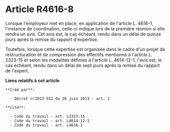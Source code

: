 # Article R4616-8

Lorsque l'employeur met en place, en application de l'article L. 4616-1, l'instance de coordination, celle-ci indique lors de
la première réunion si elle rendra un avis. Cet avis est, le cas échéant, rendu dans un délai de quinze jours après la remise
du rapport d'expertise. 

Toutefois, lorsque cette expertise est organisée dans le cadre d'un projet de restructuration et de compression des effectifs
mentionné à l'article L. 2323-15 et selon les modalités définies à l'article L. 4614-12-1, l'avis est, le cas échéant, rendu
dans un délai de sept jours après la remise du rapport de l'expert.

**Liens relatifs à cet article**

	**Créé par**:

	  - Décret n°2013-552 du 26 juin 2013 - art. 1

	**Cite**:

	  - Code du travail - art. L2323-15
	  - Code du travail - art. L4614-12-1
	  - Code du travail - art. L4616-1
